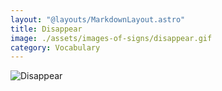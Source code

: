 ```yaml
---
layout: "@layouts/MarkdownLayout.astro"
title: Disappear
image: ./assets/images-of-signs/disappear.gif
category: Vocabulary
---
```


![Disappear](@signs/disappear.gif)
